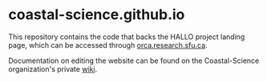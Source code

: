 # coastal-science.github.io
This repository contains the code that backs the HALLO project landing page, which can be accessed through [orca.research.sfu.ca](orca.research.sfu.ca/). 


Documentation on editing the website can be found on the Coastal-Science organization's private [wiki](https://github.com/coastal-science/.github-private/blob/main/wiki/edit-website.md). 
